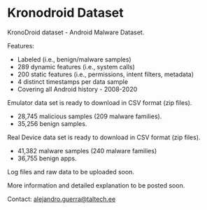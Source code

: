 # Kronodroid Dataset 

KronoDroid dataset - Android Malware Dataset. 

Features:

- Labeled (i.e., benign/malware samples)
- 289 dynamic features (i.e., system calls)
- 200 static features (i.e., permissions, intent filters, metadata)
- 4 distinct timestamps per data sample
- Covering all Android history - 2008-2020


Emulator data set is ready to download in CSV format (zip files). 
  - 28,745 malicious samples (209 malware families).
  - 35,256 benign samples.

Real Device data set is ready to download in CSV format (zip files).  
  - 41,382 malware samples (240 malware families)
  - 36,755 benign apps.


Log files and raw data to be uploaded soon. 

More information and detailed explanation to be posted soon.

Contact: alejandro.guerra@taltech.ee


